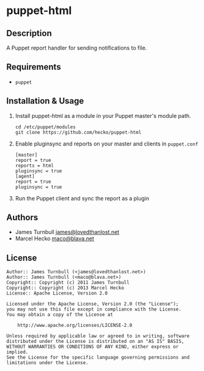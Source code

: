 puppet-html
==============

Description
-----------

A Puppet report handler for sending notifications to file.

Requirements
------------

* `puppet`

Installation & Usage
--------------------

1.  Install puppet-html as a module in your Puppet master's module path.

        cd /etc/puppet/modules
        git clone https://github.com/hecko/puppet-html

2.  Enable pluginsync and reports on your master and clients in `puppet.conf`

        [master]
        report = true
        reports = html 
        pluginsync = true
        [agent]
        report = true
        pluginsync = true

3.  Run the Puppet client and sync the report as a plugin

Authors
------

* James Turnbull <james@lovedthanlost.net>
* Marcel Hecko <maco@blava.net>

License
-------

    Author:: James Turnbull (<james@lovedthanlost.net>)
    Author:: James Turnbull (<maco@blava.net>)
    Copyright:: Copyright (c) 2011 James Turnbull
    Copyright:: Copyright (c) 2013 Marcel Hecko
    License:: Apache License, Version 2.0

    Licensed under the Apache License, Version 2.0 (the "License");
    you may not use this file except in compliance with the License.
    You may obtain a copy of the License at

        http://www.apache.org/licenses/LICENSE-2.0

    Unless required by applicable law or agreed to in writing, software
    distributed under the License is distributed on an "AS IS" BASIS,
    WITHOUT WARRANTIES OR CONDITIONS OF ANY KIND, either express or implied.
    See the License for the specific language governing permissions and
    limitations under the License.
